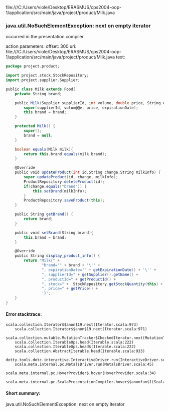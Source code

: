file:///C:/Users/viole/Desktop/ERASMUS/cps2004-oop-1/application/src/main/java/project/product/Milk.java
### java.util.NoSuchElementException: next on empty iterator

occurred in the presentation compiler.

action parameters:
offset: 300
uri: file:///C:/Users/viole/Desktop/ERASMUS/cps2004-oop-1/application/src/main/java/project/product/Milk.java
text:
```scala
package project.product;

import project.stock.StockRepository;
import project.supplier.Supplier;

public class Milk extends Food{
    private String brand;

    public Milk(Supplier supplierId, int volume, double price, String expirationDate, String brand) {
        super(supplierId, volum@@e, price, expirationDate);
        this.brand = brand;
    }

    protected Milk() {
        super();
        brand = null;
    }

    boolean equals(Milk milk){
        return this.brand.equals(milk.brand);
    }

    @Override
    public void updateProduct(int id,String change,String milkInfo) {
        super.updateProduct(id, change, milkInfo);
        ProductRepository.deleteProduct(id);
        if(change.equals("brand")) {
            this.setBrand(milkInfo);
        }
        ProductRepository.saveProduct(this);
    }

    public String getBrand() {
        return brand;
    }

    public void setBrand(String brand){
        this.brand = brand;
    }

    @Override
    public String display_product_info() {
        return "Milk{" +
                "brand='" + brand + '\'' +
                ", expirationDate='" + getExpirationDate() + '\'' +
                ", supplierId=" + getSupplier().getName() +
                ", productId=" + getProductId() +
                ", stock=" +  StockRepository.getStockQuantity(this) +
                ", price=" + getPrice() + 
                '}';
    }
}

```



#### Error stacktrace:

```
scala.collection.Iterator$$anon$19.next(Iterator.scala:973)
	scala.collection.Iterator$$anon$19.next(Iterator.scala:971)
	scala.collection.mutable.MutationTracker$CheckedIterator.next(MutationTracker.scala:76)
	scala.collection.IterableOps.head(Iterable.scala:222)
	scala.collection.IterableOps.head$(Iterable.scala:222)
	scala.collection.AbstractIterable.head(Iterable.scala:933)
	dotty.tools.dotc.interactive.InteractiveDriver.run(InteractiveDriver.scala:168)
	scala.meta.internal.pc.MetalsDriver.run(MetalsDriver.scala:45)
	scala.meta.internal.pc.HoverProvider$.hover(HoverProvider.scala:34)
	scala.meta.internal.pc.ScalaPresentationCompiler.hover$$anonfun$1(ScalaPresentationCompiler.scala:342)
```
#### Short summary: 

java.util.NoSuchElementException: next on empty iterator